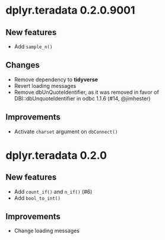 # dplyr.teradata 0.2.0.9001

## New features

- Add `sample_n()`

## Changes

- Remove dependency to **tidyverse**
- Revert loading messages
- Remove dbUnQuoteIdentifier, as it was removed in favor of
  DBI::dbUnquoteIdentifier in odbc 1.1.6 (#14, @jimhester)
  
## Improvements

- Activate `charset` argument on `dbConnect()`

# dplyr.teradata 0.2.0

## New features

- Add `count_if()` and `n_if()` (#6)
- Add `bool_to_int()`

## Improvements

- Change loading messages
